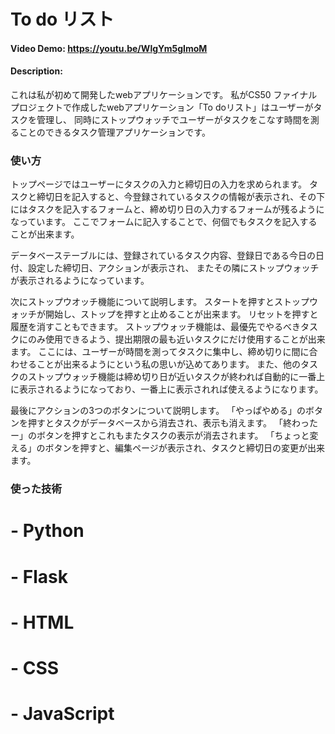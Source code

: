 # To do リスト

#### Video Demo:  <https://youtu.be/WlgYm5gImoM>
#### Description:

これは私が初めて開発したwebアプリケーションです。
私がCS50 ファイナルプロジェクトで作成したwebアプリケーション「To doリスト」はユーザーがタスクを管理し、
同時にストップウォッチでユーザーがタスクをこなす時間を測ることのできるタスク管理アプリケーションです。


### 使い方
トップページではユーザーにタスクの入力と締切日の入力を求められます。
タスクと締切日を記入すると、今登録されているタスクの情報が表示され、その下にはタスクを記入するフォームと、締め切り日の入力するフォームが残るようになっています。
ここでフォームに記入することで、何個でもタスクを記入することが出来ます。

データベーステーブルには、登録されているタスク内容、登録日である今日の日付、設定した締切日、アクションが表示され、
またその隣にストップウォッチが表示されるようになっています。

次にストップウオッチ機能について説明します。
スタートを押すとストップウォッチが開始し、ストップを押すと止めることが出来ます。
リセットを押すと履歴を消すこともできます。
ストップウォッチ機能は、最優先でやるべきタスクにのみ使用できるよう、提出期限の最も近いタスクにだけ使用することが出来ます。
ここには、ユーザーが時間を測ってタスクに集中し、締め切りに間に合わせることが出来るようにという私の思いが込めてあります。
また、他のタスクのストップウォッチ機能は締め切り日が近いタスクが終われば自動的に一番上に表示されるようになっており、一番上に表示されれば使えるようになります。

最後にアクションの3つのボタンについて説明します。
「やっぱやめる」のボタンを押すとタスクがデータベースから消去され、表示も消えます。
「終わったー」のボタンを押すとこれもまたタスクの表示が消去されます。
「ちょっと変える」のボタンを押すと、編集ページが表示され、タスクと締切日の変更が出来ます。


### 使った技術

# - Python
# - Flask
# - HTML
# - CSS
# - JavaScript
